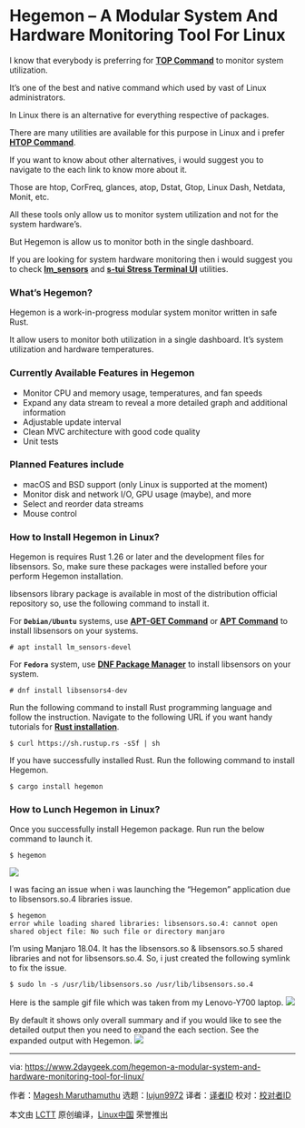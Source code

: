 [#]: collector: (lujun9972)
[#]: translator: ( )
[#]: reviewer: ( )
[#]: publisher: ( )
[#]: url: ( )
[#]: subject: (Hegemon – A Modular System And Hardware Monitoring Tool For Linux)
[#]: via: (https://www.2daygeek.com/hegemon-a-modular-system-and-hardware-monitoring-tool-for-linux/)
[#]: author: (Magesh Maruthamuthu https://www.2daygeek.com/author/magesh/)

Hegemon – A Modular System And Hardware Monitoring Tool For Linux
======

I know that everybody is preferring for **[TOP Command][1]** to monitor system utilization.

It’s one of the best and native command which used by vast of Linux administrators.

In Linux there is an alternative for everything respective of packages.

There are many utilities are available for this purpose in Linux and i prefer **[HTOP Command][2]**.

If you want to know about other alternatives, i would suggest you to navigate to the each link to know more about it.

Those are htop, CorFreq, glances, atop, Dstat, Gtop, Linux Dash, Netdata, Monit, etc.

All these tools only allow us to monitor system utilization and not for the system hardware’s.

But Hegemon is allow us to monitor both in the single dashboard.

If you are looking for system hardware monitoring then i would suggest you to check **[lm_sensors][3]** and **[s-tui Stress Terminal UI][4]** utilities.

### What’s Hegemon?

Hegemon is a work-in-progress modular system monitor written in safe Rust.

It allow users to monitor both utilization in a single dashboard. It’s system utilization and hardware temperatures.

### Currently Available Features in Hegemon

  * Monitor CPU and memory usage, temperatures, and fan speeds
  * Expand any data stream to reveal a more detailed graph and additional information
  * Adjustable update interval
  * Clean MVC architecture with good code quality
  * Unit tests



### Planned Features include

  * macOS and BSD support (only Linux is supported at the moment)
  * Monitor disk and network I/O, GPU usage (maybe), and more
  * Select and reorder data streams
  * Mouse control



### How to Install Hegemon in Linux?

Hegemon is requires Rust 1.26 or later and the development files for libsensors. So, make sure these packages were installed before your perform Hegemon installation.

libsensors library package is available in most of the distribution official repository so, use the following command to install it.

For **`Debian/Ubuntu`** systems, use **[APT-GET Command][5]** or **[APT Command][6]** to install libsensors on your systems.

```
# apt install lm_sensors-devel
```

For **`Fedora`** system, use **[DNF Package Manager][7]** to install libsensors on your system.

```
# dnf install libsensors4-dev
```

Run the following command to install Rust programming language and follow the instruction. Navigate to the following URL if you want handy tutorials for **[Rust installation][8]**.

```
$ curl https://sh.rustup.rs -sSf | sh
```

If you have successfully installed Rust. Run the following command to install Hegemon.

```
$ cargo install hegemon
```

### How to Lunch Hegemon in Linux?

Once you successfully install Hegemon package. Run run the below command to launch it.

```
$ hegemon
```

![][10]

I was facing an issue when i was launching the “Hegemon” application due to libsensors.so.4 libraries issue.

```
$ hegemon
error while loading shared libraries: libsensors.so.4: cannot open shared object file: No such file or directory manjaro
```

I’m using Manjaro 18.04. It has the libsensors.so & libsensors.so.5 shared libraries and not for libsensors.so.4. So, i just created the following symlink to fix the issue.

```
$ sudo ln -s /usr/lib/libsensors.so /usr/lib/libsensors.so.4
```

Here is the sample gif file which was taken from my Lenovo-Y700 laptop.
![][11]

By default it shows only overall summary and if you would like to see the detailed output then you need to expand the each section. See the expanded output with Hegemon.
![][12]

--------------------------------------------------------------------------------

via: https://www.2daygeek.com/hegemon-a-modular-system-and-hardware-monitoring-tool-for-linux/

作者：[Magesh Maruthamuthu][a]
选题：[lujun9972][b]
译者：[译者ID](https://github.com/译者ID)
校对：[校对者ID](https://github.com/校对者ID)

本文由 [LCTT](https://github.com/LCTT/TranslateProject) 原创编译，[Linux中国](https://linux.cn/) 荣誉推出

[a]: https://www.2daygeek.com/author/magesh/
[b]: https://github.com/lujun9972
[1]: https://www.2daygeek.com/top-command-examples-to-monitor-server-performance/
[2]: https://www.2daygeek.com/linux-htop-command-linux-system-performance-resource-monitoring-tool/
[3]: https://www.2daygeek.com/view-check-cpu-hard-disk-temperature-linux/
[4]: https://www.2daygeek.com/s-tui-stress-terminal-ui-monitor-linux-cpu-temperature-frequency/
[5]: https://www.2daygeek.com/apt-get-apt-cache-command-examples-manage-packages-debian-ubuntu-systems/
[6]: https://www.2daygeek.com/apt-command-examples-manage-packages-debian-ubuntu-systems/
[7]: https://www.2daygeek.com/dnf-command-examples-manage-packages-fedora-system/
[8]: https://www.2daygeek.com/how-to-install-rust-programming-language-in-linux/
[9]: data:image/gif;base64,R0lGODlhAQABAIAAAAAAAP///yH5BAEAAAAALAAAAAABAAEAAAIBRAA7
[10]: https://www.2daygeek.com/wp-content/uploads/2019/01/hegemon-a-modular-system-and-hardware-monitoring-tool-for-linux-1.png
[11]: https://www.2daygeek.com/wp-content/uploads/2019/01/hegemon-a-modular-system-and-hardware-monitoring-tool-for-linux-2a.gif
[12]: https://www.2daygeek.com/wp-content/uploads/2019/01/hegemon-a-modular-system-and-hardware-monitoring-tool-for-linux-3.png
